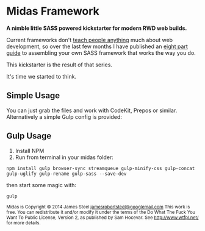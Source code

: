 # Midas Framework

**A nimble little SASS powered kickstarter for modern RWD web builds.**

Current frameworks don't <a href="http://jamessteel.co.uk/blog/roll-your-own-framework-overview">teach people anything</a> much about web development, so over the last few months I have published an <a href="http://jamessteel.co.uk/blog/roll-your-own-framework-series">eight part guide</a> to assembling your own SASS framework that works the way you do.

This kickstarter is the result of that series.

It's time we started to think.

## Simple Usage

You can just grab the files and work with CodeKit, Prepos or similar. Alternatively a simple Gulp config is provided: 

## Gulp Usage

1. Install NPM
2. Run from terminal in your midas folder:

`npm install gulp browser-sync streamqueue gulp-minify-css gulp-concat gulp-uglify gulp-rename gulp-sass --save-dev`

then start some magic with:

`gulp`

<small> Midas is Copyright © 2014 James Steel <jamesrobertsteel@googlemail.com>
This work is free. You can redistribute it and/or modify it under the
terms of the Do What The Fuck You Want To Public License, Version 2,
as published by Sam Hocevar. See http://www.wtfpl.net/ for more details.</small>